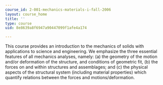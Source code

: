 ```yaml
---
course_id: 2-001-mechanics-materials-i-fall-2006
layout: course_home
title: ''
type: course
uid: 8e8639a8f6947a90447099f1afe4a174

---
```

This course provides an introduction to the mechanics of solids with applications to science and engineering. We emphasize the three essential features of all mechanics analyses, namely: (a) the geometry of the motion and/or deformation of the structure, and conditions of geometric fit, (b) the forces on and within structures and assemblages; and (c) the physical aspects of the structural system (including material properties) which quantify relations between the forces and motions/deformation.

